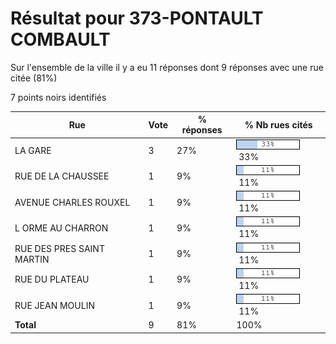 # Résultat pour 373-PONTAULT COMBAULT

Sur l'ensemble de la ville il y a eu 11 réponses dont 9 réponses avec une rue citée (81%)

7 points noirs identifiés

| Rue | Vote | % réponses | % Nb rues cités|
|-----|------|------------|----------------|
| LA GARE | 3 | 27% | <img src="../../img/bar_33.gif" />&nbsp;33%|
| RUE DE LA CHAUSSEE | 1 | 9% | <img src="../../img/bar_11.gif" />&nbsp;11%|
| AVENUE CHARLES ROUXEL | 1 | 9% | <img src="../../img/bar_11.gif" />&nbsp;11%|
| L ORME AU CHARRON | 1 | 9% | <img src="../../img/bar_11.gif" />&nbsp;11%|
| RUE DES PRES SAINT MARTIN | 1 | 9% | <img src="../../img/bar_11.gif" />&nbsp;11%|
| RUE DU PLATEAU | 1 | 9% | <img src="../../img/bar_11.gif" />&nbsp;11%|
| RUE JEAN MOULIN | 1 | 9% | <img src="../../img/bar_11.gif" />&nbsp;11%|
| **Total** | 9 | 81% | 100%|
